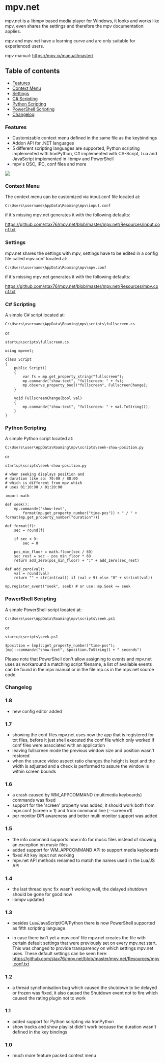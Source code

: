 # mpv.net

mpv.net is a libmpv based media player for Windows, it looks and works like mpv, even shares the settings and therefore the mpv documentation applies.

mpv and mpv.net have a learning curve and are only suitable for experienced users.

mpv manual: https://mpv.io/manual/master/

Table of contents
-------

- [Features](#features)
- [Context Menu](#context-menu)
- [Settings](#settings)
- [C# Scripting](#cs-scripting)
- [Python Scripting](#python-scripting)
- [PowerShell Scripting](#powershell-scripting)
- [Changelog](#changelog)

### Features

- Customizable context menu defined in the same file as the keybindings
- Addon API for .NET languages
- 5 different scripting languages are supported, Python scripting implemented with IronPython, C# implemented with CS-Script, Lua and JavaScript implemented in libmpv and PowerShell
- mpv's OSC, IPC, conf files and more

![](https://raw.githubusercontent.com/stax76/mpv.net/master/screenshot.png)

### Context Menu

The context menu can be customized via input.conf file located at:
```
C:\Users\username\AppData\Roaming\mpv\input.conf
```
if it's missing mpv.net generates it with the following defaults:

https://github.com/stax76/mpv.net/blob/master/mpv.net/Resources/input.conf.txt

### Settings

mpv.net shares the settings with mpv, settings have to be edited in a config file called mpv.conf located at:
```
C:\Users\username\AppData\Roaming\mpv\mpv.conf
```
if it's missing mpv.net generates it with the following defaults:

https://github.com/stax76/mpv.net/blob/master/mpv.net/Resources/mpv.conf.txt

### C# Scripting

A simple C# script located at:
```
C:\Users\username\AppData\Roaming\mpv\scripts\fullscreen.cs
```
or
```
startup\scripts\fullscreen.cs
```
```
using mpvnet;

class Script
{
    public Script()
    {
        var fs = mp.get_property_string("fullscreen");
        mp.commandv("show-text", "fullscreen: " + fs);
        mp.observe_property_bool("fullscreen", FullscreenChange);
    }

    void FullscreenChange(bool val)
    {
        mp.commandv("show-text", "fullscreen: " + val.ToString());
    }
}
```

### Python Scripting

A simple Python script located at:
```
C:\Users\user\AppData\Roaming\mpv\scripts\seek-show-position.py
```
or
```
startup\scripts\seek-show-position.py
```
```
# when seeking displays position and
# duration like so: 70:00 / 80:00
# which is different from mpv which
# uses 01:10:00 / 01:20:00

import math

def seek():
    mp.commandv('show-text',
        format(mp.get_property_number("time-pos")) + " / " + format(mp.get_property_number("duration")))

def format(f):
    sec = round(f)
    
    if sec < 0:
        sec = 0
    
    pos_min_floor = math.floor(sec / 60)
    sec_rest = sec - pos_min_floor * 60
    return add_zero(pos_min_floor) + ":" + add_zero(sec_rest)

def add_zero(val):
    val = round(val)
    return "" + str(int(val)) if (val > 9) else "0" + str(int(val))

mp.register_event("seek", seek) # or use: mp.Seek += seek
```

### PowerShell Scripting

A simple PowerShell script located at:
```
C:\Users\user\AppData\Roaming\mpv\scripts\seek.ps1
```
or
```
startup\scripts\seek.ps1
```
```
$position = [mp]::get_property_number("time-pos");
[mp]::commandv("show-text", $position.ToString() + " seconds")
```
Please note that PowerShell don't allow assigning to events and mpv.net uses as workaround a matching script filename, a list of available events can be found in the mpv manual or in the file mp.cs in the mpv.net source code.

### Changelog

### 1.8

- new config editor added

### 1.7

- showing the conf files mpv.net uses now the app that is registered for txt files, before it just shell executed the conf file which only worked if conf files were associated with an application
- leaving fullscreen mode the previous window size and position wasn't restored
- when the source video aspect ratio changes the height is kept and the width is adjusted and a check is performed to assure the window is within screen bounds

### 1.6

- a crash caused by WM_APPCOMMAND (multimedia keyboards) commands was fixed
- support for the 'screen' property was added, it should work both from mpv.conf (screen = 1) and from command line (--screen=1)
- per monitor DPI awareness and better multi monitor support was added

### 1.5

- the info command supports now info for music files instead of showing an exception on music files
- added support for WM_APPCOMMAND API to support media keyboards
- fixed Alt key input not working
- mpv.net API methods renamed to match the names used in the Lua/JS API

### 1.4

- the last thread sync fix wasn't working well, the delayed shutdown should be gone for good now
- libmpv updated

### 1.3

- besides Lua/JavaScript/C#/Python there is now PowerShell supported as fifth scripting language

- in case there isn't yet a mpv.conf file mpv.net creates the file with certain default settings that were previously set on every mpv.net start. This was changed to provide transparency on which settings mpv.net uses. These default settings can be seen here: https://github.com/stax76/mpv.net/blob/master/mpv.net/Resources/mpv.conf.txt

### 1.2

- a thread synchonisation bug which caused the shutdown to be delayed or frozen was fixed, it also caused the Shutdown event not to fire which caused the rating plugin not to work

### 1.1

- added support for Python scripting via IronPython
- show tracks and show playlist didn't work because the duration wasn't defined in the key bindings

### 1.0

- much more feature packed context menu
